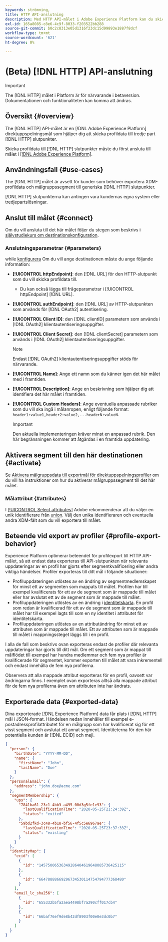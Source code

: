 ```yaml
---
keywords: strömning,
title: HTTP API-anslutning
description: Med HTTP API-målet i Adobe Experience Platform kan du skicka profildata till HTTP-slutpunkter från tredje part.
exl-id: 165a8085-c8e6-4c9f-8033-f203522bb288
source-git-commit: b0c2c8313e05d1316f23dc15d99893e1887f8dcf
workflow-type: tm+mt
source-wordcount: '621'
ht-degree: 0%

---
```


# (Beta) [!DNL HTTP] API-anslutning

>[!IMPORTANT]
>
>The [!DNL HTTP] målet i Platform är för närvarande i betaversion. Dokumentationen och funktionaliteten kan komma att ändras.

## Översikt {#overview}

The [!DNL HTTP] API-målet är en [!DNL Adobe Experience Platform] direktuppspelningsmål som hjälper dig att skicka profildata till tredje part [!DNL HTTP] slutpunkter.

Skicka profildata till [!DNL HTTP] slutpunkter måste du först ansluta till målet i [[!DNL Adobe Experience Platform]](#connect-destination).

## Användningsfall {#use-cases}

The [!DNL HTTP] målet är avsett för kunder som behöver exportera XDM-profildata och målgruppssegment till generiska [!DNL HTTP] slutpunkter.

[!DNL HTTP] slutpunkterna kan antingen vara kundernas egna system eller tredjepartslösningar.

## Anslut till målet {#connect}

Om du vill ansluta till det här målet följer du stegen som beskrivs i [självstudiekurs om destinationskonfiguration](../../ui/connect-destination.md).

### Anslutningsparametrar {#parameters}

while [konfigurera](../../ui/connect-destination.md) Om du vill ange destinationen måste du ange följande information:

* **[!UICONTROL httpEndpoint]**: den [!DNL URL] för den HTTP-slutpunkt som du vill skicka profildata till.
   * Du kan också lägga till frågeparametrar i [!UICONTROL httpEndpoint] [!DNL URL].
* **[!UICONTROL authEndpoint]**: den [!DNL URL] av HTTP-slutpunkten som används för [!DNL OAuth2] autentisering.
* **[!UICONTROL Client ID]**: den [!DNL clientID] parametern som används i [!DNL OAuth2] klientautentiseringsuppgifter.
* **[!UICONTROL Client Secret]**: den [!DNL clientSecret] parametern som används i [!DNL OAuth2] klientautentiseringsuppgifter.

   >[!NOTE]
   >
   >Endast [!DNL OAuth2] klientautentiseringsuppgifter stöds för närvarande.

* **[!UICONTROL Name]**: Ange ett namn som du känner igen det här målet med i framtiden.
* **[!UICONTROL Description]**: Ange en beskrivning som hjälper dig att identifiera det här målet i framtiden.
* **[!UICONTROL Custom Headers]**: Ange eventuella anpassade rubriker som du vill ska ingå i målanropen, enligt följande format: `header1:value1,header2:value2,...headerN:valueN`.

   >[!IMPORTANT]
   >
   >Den aktuella implementeringen kräver minst en anpassad rubrik. Den här begränsningen kommer att åtgärdas i en framtida uppdatering.

## Aktivera segment till den här destinationen {#activate}

Se [Aktivera målgruppsdata till exportmål för direktuppspelningsprofiler](../../ui/activate-streaming-profile-destinations.md) om du vill ha instruktioner om hur du aktiverar målgruppssegment till det här målet.

### Målattribut {#attributes}

I [[!UICONTROL Select attributes]](../../ui/activate-streaming-profile-destinations.md#select-attributes) Adobe rekommenderar att du väljer en unik identifierare från [union](../../../profile/home.md#profile-fragments-and-union-schemas). Välj den unika identifieraren och eventuella andra XDM-fält som du vill exportera till målet.

## Beteende vid export av profiler {#profile-export-behavior}

Experience Platform optimerar beteendet för profilexport till HTTP API-målet, så att endast data exporteras till API-slutpunkten när relevanta uppdateringar av en profil har gjorts efter segmentkvalificering eller andra viktiga händelser. Profiler exporteras till ditt mål i följande situationer:

* Profiluppdateringen utlöstes av en ändring av segmentmedlemskapet för minst ett av segmenten som mappats till målet. Profilen har till exempel kvalificerats för ett av de segment som är mappade till målet eller har avslutat ett av de segment som är mappade till målet.
* Profiluppdateringen utlöstes av en ändring i [identitetskarta](/help/xdm/field-groups/profile/identitymap.md). En profil som redan är kvalificerad för ett av de segment som är mappade till målet har till exempel lagts till som en ny identitet i attributet för identitetskarta.
* Profiluppdateringen utlöstes av en attributändring för minst ett av attributen som är mappade till målet. Ett av attributen som är mappade till målet i mappningssteget läggs till i en profil.

I alla de fall som beskrivs ovan exporteras endast de profiler där relevanta uppdateringar har gjorts till ditt mål. Om ett segment som är mappat till målflödet till exempel har hundra medlemmar och fem nya profiler är kvalificerade för segmentet, kommer exporten till målet att vara inkrementell och endast innehålla de fem nya profilerna.

Observera att alla mappade attribut exporteras för en profil, oavsett var ändringarna finns. I exemplet ovan exporteras alltså alla mappade attribut för de fem nya profilerna även om attributen inte har ändrats.

## Exporterade data {#exported-data}

Dina exporterade [!DNL Experience Platform] data får plats i [!DNL HTTP] mål i JSON-format. Händelsen nedan innehåller till exempel e-postadressprofilattributet för en målgrupp som har kvalificerat sig för ett visst segment och avslutat ett annat segment. Identiteterna för den här potentiella kunden är [!DNL ECID] och mejl.

```json
{
  "person": {
    "birthDate": "YYYY-MM-DD",
    "name": {
      "firstName": "John",
      "lastName": "Doe"
    }
  },
  "personalEmail": {
    "address": "john.doe@acme.com"
  },
  "segmentMembership": {
    "ups": {
      "7841ba61-23c1-4bb3-a495-00d3g5fe1e93": {
        "lastQualificationTime": "2020-05-25T21:24:39Z",
        "status": "exited"
      },
      "59bd2fkd-3c48-4b18-bf56-4f5c5e6967ae": {
        "lastQualificationTime": "2020-05-25T23:37:33Z",
        "status": "existing"
      }
    }
  },
  "identityMap": {
    "ecid": [
      {
        "id": "14575006536349286404619648085736425115"
      },
      {
        "id": "66478888669296734530114754794777368480"
      }
    ],
    "email_lc_sha256": [
      {
        "id": "655332b5fa2aea4498bf7a290cff017cb4"
      },
      {
        "id": "66baf76ef9de8b42df8903f00e0e3dc0b7"
      }
    ]
  }
}
```
